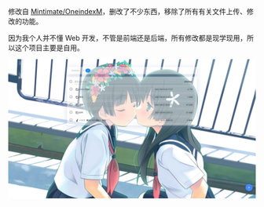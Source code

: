 修改自 [Mintimate/OneindexM](https://github.com/Mintimate/OneindexM)，删改了不少东西，移除了所有有关文件上传、修改的功能。

因为我个人并不懂 Web 开发，不管是前端还是后端，所有修改都是现学现用，所以这个项目主要是自用。

![preview](preview.jpg)
